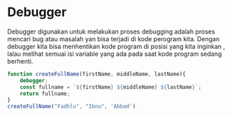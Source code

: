# Debugger

Debugger digunakan untuk melakukan proses debugging adalah proses mencari bug atau masalah yan bisa terjadi di kode perogram kita. Dengan debugger kita bisa menhentikan kode program di posisi yang kita inginkan , lalau melihat semuai isi variable yang ada pada saat kode program sedang berhenti.

```js
function createFullName(firstName, middleName, lastName){
    debugger;
    const fullname = `${firstName} ${middleName} ${lastName}`;
    return fullname;
}
createFullName("Fadhlu", "Ibnu", 'Abbad')
```